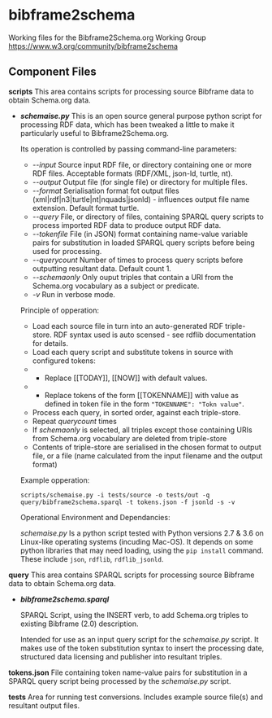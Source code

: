 # bibframe2schema
Working files for the Bibframe2Schema.org Working Group <https://www.w3.org/community/bibframe2schema>


## **Component Files**

**scripts**
This area contains scripts for processing source Bibframe data to obtain Schema.org data.

* ***schemaise.py***
  This is an open source general purpose python script for processing RDF data, which has been tweaked a little to make it particularly useful to Bibframe2Schema.org.
  
  Its operation is controlled by passing command-line parameters:
  
  * *--input* Source input RDF file, or directory containing one or more RDF files. Acceptable formats (RDF/XML, json-ld, turtle, nt).
  * *--output* Output file (for single file) or directory for multiple files.  
  * *--format* Serialisation format fot output files (xml|rdf|n3|turtle|nt|nquads|jsonld) - influences output file name extension. Default format turtle.
  * *--query* File, or directory of files, containing SPARQL query scripts to process imported RDF data to produce output RDF data.
  * *--tokenfile* File (in JSON) format containing name-value variable pairs for substitution in loaded SPARQL query scripts before being used for processing.
  * *--querycount* Number of times to process query scripts before outputting resultant data. Default count 1.
  * *--schemaonly* Only ouput triples that contain a URI from the Schema.org vocabulary as a subject or predicate.
  * *-v* Run in verbose mode.
  
  Principle of opperation:
  * Load each source file in turn into an auto-generated RDF triple-store.  RDF syntax used is auto scensed - see rdflib documentation for details.
  * Load each query script and substitute tokens in source with configured tokens:
  * * Replace [[TODAY]], [[NOW]] with default values.
  * * Replace tokens of the form [[TOKENNAME]] with value as defined in token file in the form ```"TOKENNAME": "Tokn value"```.
  * Process each query, in sorted order, against each triple-store. 
  * Repeat *querycount* times
  * If *schemaonly* is selected, all triples except those containing URIs from Schema.org vocabulary are deleted from triple-store
  * Contents of triple-store are serialised in the chosen format to output file, or a file (name calculated from the input filename and the output format)
  
  
  Example opperation:
  
  ```scripts/schemaise.py -i tests/source -o tests/out -q query/bibframe2schema.sparql -t tokens.json -f jsonld -s -v```
  
  Operational Environment and Dependancies:
  
  *schemaise.py* Is a python script tested with Python versions 2.7 & 3.6 on Linux-like operating systems (incuding Mac-OS).  It depends on some python libraries
  that may need loading, using the ```pip install``` command.  These include ```json```, ```rdflib```, ```rdflib_jsonld```.
  
**query**
This area contains SPARQL scripts for processing source Bibframe data to obtain Schema.org data.

* ***bibframe2schema.sparql***

  SPARQL Script, using the INSERT verb, to add Schema.org triples to existing Bibframe (2.0) description.

  Intended for use as an input query script for the *schemaise.py* script.  It makes use of the token substitution syntax to insert the processing date, structured data licensing and publisher into resultant triples.

**tokens.json**
File containing token name-value pairs for substitution in a SPARQL query script being processed by the *schemaise.py* script.

**tests**
Area for running test conversions.  Includes example source file(s) and resultant output files.





